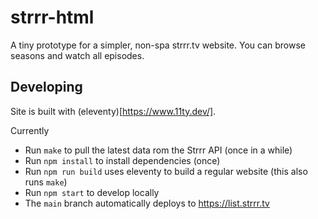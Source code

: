 # strrr-html

A tiny prototype for a simpler, non-spa strrr.tv website. 
You can browse seasons and watch all episodes.

## Developing

Site is built with (eleventy)[https://www.11ty.dev/].

Currently

- Run `make` to pull the latest data rom the Strrr API (once in a while)
- Run `npm install` to install dependencies (once)
- Run `npm run build` uses eleventy to build a regular website (this also runs `make`)
- Run `npm start` to develop locally
- The `main` branch automatically deploys to https://list.strrr.tv
